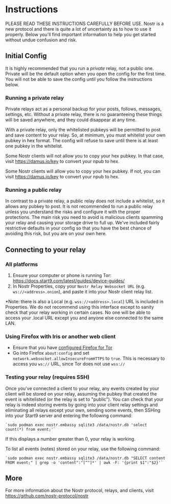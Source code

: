 # Instructions

PLEASE READ THESE INSTRUCTIONS CAREFULLY BEFORE USE. Nostr is a new protocol and
there is quite a lot of uncertainty as to how to use it properly. Below you'll
find important information to help you get started without undue confusion and
risk.

## Initial Config

It is highly recommended that you run a _private_ relay, not a public one.
Private will be the default option when you open the config for the first time.
You will not be able to save the config until you follow the instructions below.

### Running a private relay

Private relays act as a personal backup for your posts, follows, messages,
settings, etc. Without a private relay, there is no guaranteeing these things
will be saved anywhere, and they could disappear at any time.

With a private relay, only the whitelisted pubkeys will be permitted to post and
save content to your relay. So, at minimum, you must whitelist your own pubkey
in hex format. The config will refuse to save until there is at least one pubkey
in the whitelist.

Some Nostr clients will not allow you to copy your hex pubkey.
In that case, visit https://damus.io/key to convert your npub to hex.

Some Nostr clients will allow you to copy your hex pubkey. If not, you can visit
https://damus.io/key to convert your npub to hex.

### Running a public relay

In contrast to a private relay, a public relay does not include a whitelist, so
it allows any pubkey to post. It is not recommended to run a public relay unless
you understand the risks and configure it with the proper protections. The main
risk you need to avoid is malicious clients spamming your relay and causing your
storage drive to full up. We've included fairly restrictive defaults in your
config so that you have the best chance of avoiding this risk, but you are on
your own here.

## Connecting to your relay

### All platforms

1. Ensure your computer or phone is running Tor:
   https://docs.start9.com/latest/guides/device-guides/
2. In Nostr Properties, copy your `Nostr Relay Websocket URL` (e.g.
   `ws://<address>.onion`), and paste it into your Nostr client relay list.

*Note: there is also a Local (e.g. `wss://<address>.local`) URL is included in Properties. We
do not recommend using this interface except to sanity check
that your relay working in certain cases. No one will be able
to access your .local URL except you and anyone else connected to the same
LAN.

### Using Firefox with Iris or another web client

- Ensure that you have [configured Firefox for Tor](https://docs.start9.com/latest/guides/device-guides/)
- Go into Firefox `about:config` and set `network.websocket.allowInsecureFromHTTPS` to `true`. This is necessary to access you `ws://` URL, since Tor does not use `wss://`

### Testing your relay (requires SSH)

Once you've connected a client to your relay, any events created by your client
will be stored on your relay, assuming the pubkey that created the event is
whitelisted (or the relay is set to "public"). You can check that your relay is
indeed storing events by going into your client relay settings and eliminating
all relays except your own, sending some events, then SSHing into your Start9 server
and entering the following command:

```
`sudo podman exec nostr.embassy sqlite3 /data/nostr.db 'select count(*) from event;'`
```

If this displays a number greater than 0, your relay is working.

To list all events (notes) stored on your relay, use the following command:

```
`sudo podman exec nostr.embassy sqlite3 /data/nostr.db "SELECT content FROM event;" | grep -o 'content":"[^"]*' | awk -F: '{print $1":"$2}'`
```

## More

For more information about the Nostr protocol, relays, and clients, visit
https://github.com/nostr-protocol/nostr

